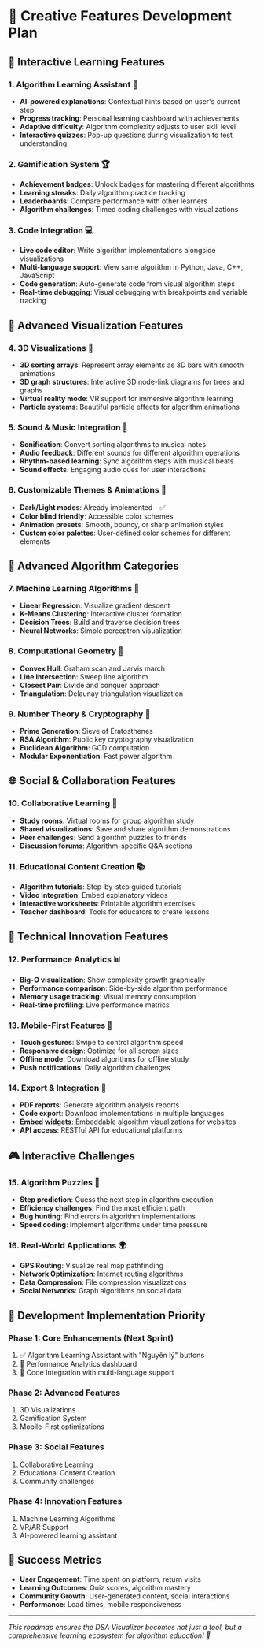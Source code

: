 # 🚀 Creative Features Development Plan

## 🎯 Interactive Learning Features

### 1. **Algorithm Learning Assistant** 🤖
- **AI-powered explanations**: Contextual hints based on user's current step
- **Progress tracking**: Personal learning dashboard with achievements
- **Adaptive difficulty**: Algorithm complexity adjusts to user skill level
- **Interactive quizzes**: Pop-up questions during visualization to test understanding

### 2. **Gamification System** 🏆
- **Achievement badges**: Unlock badges for mastering different algorithms
- **Learning streaks**: Daily algorithm practice tracking
- **Leaderboards**: Compare performance with other learners
- **Algorithm challenges**: Timed coding challenges with visualizations

### 3. **Code Integration** 💻
- **Live code editor**: Write algorithm implementations alongside visualizations
- **Multi-language support**: View same algorithm in Python, Java, C++, JavaScript
- **Code generation**: Auto-generate code from visual algorithm steps
- **Real-time debugging**: Visual debugging with breakpoints and variable tracking

## 🎨 Advanced Visualization Features

### 4. **3D Visualizations** 🌟
- **3D sorting arrays**: Represent array elements as 3D bars with smooth animations
- **3D graph structures**: Interactive 3D node-link diagrams for trees and graphs
- **Virtual reality mode**: VR support for immersive algorithm learning
- **Particle systems**: Beautiful particle effects for algorithm animations

### 5. **Sound & Music Integration** 🎵
- **Sonification**: Convert sorting algorithms to musical notes
- **Audio feedback**: Different sounds for different algorithm operations
- **Rhythm-based learning**: Sync algorithm steps with musical beats
- **Sound effects**: Engaging audio cues for user interactions

### 6. **Customizable Themes & Animations** 🎨
- **Dark/Light modes**: Already implemented - ✅
- **Color blind friendly**: Accessible color schemes
- **Animation presets**: Smooth, bouncy, or sharp animation styles
- **Custom color palettes**: User-defined color schemes for different elements

## 🔬 Advanced Algorithm Categories

### 7. **Machine Learning Algorithms** 🧠
- **Linear Regression**: Visualize gradient descent
- **K-Means Clustering**: Interactive cluster formation
- **Decision Trees**: Build and traverse decision trees
- **Neural Networks**: Simple perceptron visualization

### 8. **Computational Geometry** 📐
- **Convex Hull**: Graham scan and Jarvis march
- **Line Intersection**: Sweep line algorithm
- **Closest Pair**: Divide and conquer approach
- **Triangulation**: Delaunay triangulation visualization

### 9. **Number Theory & Cryptography** 🔐
- **Prime Generation**: Sieve of Eratosthenes
- **RSA Algorithm**: Public key cryptography visualization
- **Euclidean Algorithm**: GCD computation
- **Modular Exponentiation**: Fast power algorithm

## 🌐 Social & Collaboration Features

### 10. **Collaborative Learning** 👥
- **Study rooms**: Virtual rooms for group algorithm study
- **Shared visualizations**: Save and share algorithm demonstrations
- **Peer challenges**: Send algorithm puzzles to friends
- **Discussion forums**: Algorithm-specific Q&A sections

### 11. **Educational Content Creation** 📚
- **Algorithm tutorials**: Step-by-step guided tutorials
- **Video integration**: Embed explanatory videos
- **Interactive worksheets**: Printable algorithm exercises
- **Teacher dashboard**: Tools for educators to create lessons

## 🚀 Technical Innovation Features

### 12. **Performance Analytics** 📊
- **Big-O visualization**: Show complexity growth graphically
- **Performance comparison**: Side-by-side algorithm performance
- **Memory usage tracking**: Visual memory consumption
- **Real-time profiling**: Live performance metrics

### 13. **Mobile-First Features** 📱
- **Touch gestures**: Swipe to control algorithm speed
- **Responsive design**: Optimize for all screen sizes
- **Offline mode**: Download algorithms for offline study
- **Push notifications**: Daily algorithm challenges

### 14. **Export & Integration** 🔗
- **PDF reports**: Generate algorithm analysis reports
- **Code export**: Download implementations in multiple languages
- **Embed widgets**: Embeddable algorithm visualizations for websites
- **API access**: RESTful API for educational platforms

## 🎮 Interactive Challenges

### 15. **Algorithm Puzzles** 🧩
- **Step prediction**: Guess the next step in algorithm execution
- **Efficiency challenges**: Find the most efficient path
- **Bug hunting**: Find errors in algorithm implementations
- **Speed coding**: Implement algorithms under time pressure

### 16. **Real-World Applications** 🌍
- **GPS Routing**: Visualize real map pathfinding
- **Network Optimization**: Internet routing algorithms
- **Data Compression**: File compression visualizations
- **Social Networks**: Graph algorithms on social data

## 🔧 Development Implementation Priority

### Phase 1: Core Enhancements (Next Sprint)
1. ✅ Algorithm Learning Assistant with "Nguyên lý" buttons
2. 🔄 Performance Analytics dashboard
3. 🔄 Code Integration with multi-language support

### Phase 2: Advanced Features
1. 3D Visualizations
2. Gamification System
3. Mobile-First optimizations

### Phase 3: Social Features
1. Collaborative Learning
2. Educational Content Creation
3. Community challenges

### Phase 4: Innovation Features
1. Machine Learning Algorithms
2. VR/AR Support
3. AI-powered learning assistant

## 🎯 Success Metrics
- **User Engagement**: Time spent on platform, return visits
- **Learning Outcomes**: Quiz scores, algorithm mastery
- **Community Growth**: User-generated content, social interactions
- **Performance**: Load times, mobile responsiveness

---

*This roadmap ensures the DSA Visualizer becomes not just a tool, but a comprehensive learning ecosystem for algorithm education! 🚀*
